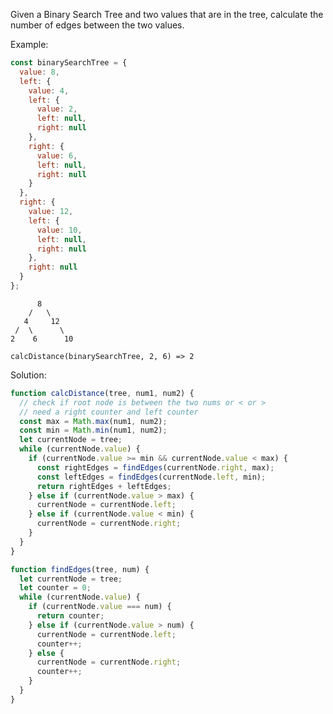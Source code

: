 Given a Binary Search Tree and two values that are in the tree,
calculate the number of edges between the two values.

Example:

```js
const binarySearchTree = {
  value: 8,
  left: {
    value: 4,
    left: {
      value: 2,
      left: null,
      right: null
    },
    right: {
      value: 6,
      left: null,
      right: null
    }
  },
  right: {
    value: 12,
    left: {
      value: 10,
      left: null,
      right: null
    },
    right: null
  }
};
```

          8
        /   \
       4     12
     /  \      \
    2    6      10

`calcDistance(binarySearchTree, 2, 6) => 2`

Solution:

```js
function calcDistance(tree, num1, num2) {
  // check if root node is between the two nums or < or >
  // need a right counter and left counter
  const max = Math.max(num1, num2);
  const min = Math.min(num1, num2);
  let currentNode = tree;
  while (currentNode.value) {
    if (currentNode.value >= min && currentNode.value < max) {
      const rightEdges = findEdges(currentNode.right, max);
      const leftEdges = findEdges(currentNode.left, min);
      return rightEdges + leftEdges;
    } else if (currentNode.value > max) {
      currentNode = currentNode.left;
    } else if (currentNode.value < min) {
      currentNode = currentNode.right;
    }
  }
}

function findEdges(tree, num) {
  let currentNode = tree;
  let counter = 0;
  while (currentNode.value) {
    if (currentNode.value === num) {
      return counter;
    } else if (currentNode.value > num) {
      currentNode = currentNode.left;
      counter++;
    } else {
      currentNode = currentNode.right;
      counter++;
    }
  }
}
```
